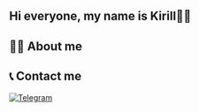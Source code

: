 ## Hi everyone, my name is Kirill👋🏻
## 👨‍💻 About me
## 📞 Contact me
[![Telegram](https://img.shields.io/badge/-telegram-090909?style=for-the-badge&logo=telegram)](https://t.me/KNPNVV)
<!--
**KNPNW/KNPNW** is a ✨ _special_ ✨ repository because its `README.md` (this file) appears on your GitHub profile.

Here are some ideas to get you started:
👋🏻
- 🔭 I’m currently working on ...
- 🌱 I’m currently learning ...
- 👯 I’m looking to collaborate on ...
- 🤔 I’m looking for help with ...
- 💬 Ask me about ...👋
- 📫 How to reach me: ...
- 😄 Pronouns: ...
- ⚡ Fun fact: ...
-->
